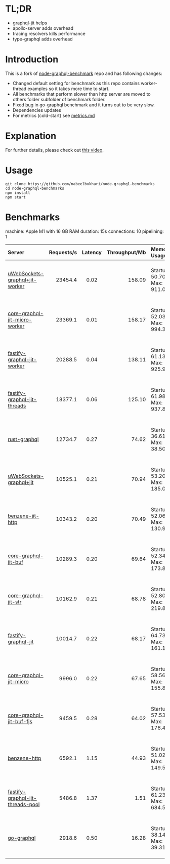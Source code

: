 # TL;DR

- graphql-jit helps
- apollo-server adds overhead
- tracing resolvers kills performance
- type-graphql adds overhead

# Introduction

This is a fork of [node-graphql-benchmark](https://github.com/benawad/node-graphql-benchmarks) repo and has following changes:

- Changed default setting for benchmark as this repo contains worker-thread examples so it takes more time to start.
- All benchmarks that perform slower than http server are moved to others folder subfolder of benchmark folder.
- Fixed [bug](https://github.com/nabeelbukhari/node-graphql-benchmarks/blob/127b19c31d8eeba25a66889f58d3518bf082b556/other-benchmarks/go-gql/server.go#L25) in go-graphql benchmark and it turns out to be very slow.
- Dependencies updates
- For metrics (cold-start) see [metrics.md](METRICS.md)

# Explanation

For further details, please check out [this video](https://www.youtube.com/watch?v=JbV7MCeEPb8).

# Usage

```
git clone https://github.com/nabeelbukhari/node-graphql-benchmarks
cd node-graphql-benchmarks
npm install
npm start
```

# Benchmarks
machine: Apple M1 with 16 GB RAM
duration: 15s
connections: 10
pipelining: 1

| Server                                                                                                                                            | Requests/s | Latency | Throughput/Mb | Memory Usage                    | CPU Usage                                     |
| :--                                                                                                                                               | --:        | :-:     | --:           | :--                             | :--                                           |
| [uWebSockets-graphql+jit-worker](https://github.com/benawad/node-graphql-benchmarks/tree/master/benchmarks/uWebSockets-graphql+jit-worker.js)     | 23454.4    | 0.02    | 158.09        | Startup: 50.70MB, Max: 911.05MB | User: 46970.86 sec(s), System: 8960.71 sec(s) |
| [core-graphql-jit-micro-worker](https://github.com/benawad/node-graphql-benchmarks/tree/master/benchmarks/core-graphql-jit-micro-worker.js)       | 23369.1    | 0.01    | 158.17        | Startup: 52.03MB, Max: 994.34MB | User: 46771.62 sec(s), System: 8391.56 sec(s) |
| [fastify-graphql-jit-worker](https://github.com/benawad/node-graphql-benchmarks/tree/master/benchmarks/fastify-graphql-jit-worker.js)             | 20288.5    | 0.04    | 138.11        | Startup: 61.13MB, Max: 925.95MB | User: 43874.15 sec(s), System: 8092.39 sec(s) |
| [fastify-graphql-jit-threads](https://github.com/benawad/node-graphql-benchmarks/tree/master/benchmarks/fastify-graphql-jit-threads.js)           | 18377.1    | 0.06    | 125.10        | Startup: 61.98MB, Max: 937.84MB | User: 42952.13 sec(s), System: 7953.93 sec(s) |
| [rust-graphql](https://github.com/benawad/node-graphql-benchmarks/tree/master/benchmarks/rust-graphql.js)                                         | 12734.7    | 0.27    | 74.62         | Startup: 36.61MB, Max: 38.50MB  | User: 6.84 sec(s), System: 5.03 sec(s)        |
| [uWebSockets-graphql+jit](https://github.com/benawad/node-graphql-benchmarks/tree/master/benchmarks/uWebSockets-graphql+jit.js)                   | 10525.1    | 0.21    | 70.94         | Startup: 53.20MB, Max: 185.02MB | User: 14890.97 sec(s), System: 1816.20 sec(s) |
| [benzene-jit-http](https://github.com/benawad/node-graphql-benchmarks/tree/master/benchmarks/benzene-jit-http.js)                                 | 10343.2    | 0.20    | 70.49         | Startup: 52.06MB, Max: 130.95MB | User: 13597.48 sec(s), System: 1000.61 sec(s) |
| [core-graphql-jit-buf](https://github.com/benawad/node-graphql-benchmarks/tree/master/benchmarks/core-graphql-jit-buf.js)                         | 10289.3    | 0.20    | 69.64         | Startup: 52.34MB, Max: 173.89MB | User: 13671.29 sec(s), System: 1034.00 sec(s) |
| [core-graphql-jit-str](https://github.com/benawad/node-graphql-benchmarks/tree/master/benchmarks/core-graphql-jit-str.js)                         | 10162.9    | 0.21    | 68.78         | Startup: 52.80MB, Max: 219.83MB | User: 13713.42 sec(s), System: 1078.50 sec(s) |
| [fastify-graphql-jit](https://github.com/benawad/node-graphql-benchmarks/tree/master/benchmarks/fastify-graphql-jit.js)                           | 10014.7    | 0.22    | 68.17         | Startup: 64.73MB, Max: 161.19MB | User: 13504.67 sec(s), System: 982.71 sec(s)  |
| [core-graphql-jit-micro](https://github.com/benawad/node-graphql-benchmarks/tree/master/benchmarks/core-graphql-jit-micro.js)                     | 9996.0     | 0.22    | 67.65         | Startup: 58.56MB, Max: 155.80MB | User: 13822.18 sec(s), System: 979.63 sec(s)  |
| [core-graphql-jit-buf-fjs](https://github.com/benawad/node-graphql-benchmarks/tree/master/benchmarks/core-graphql-jit-buf-fjs.js)                 | 9459.5     | 0.28    | 64.02         | Startup: 57.53MB, Max: 176.45MB | User: 13630.69 sec(s), System: 1024.04 sec(s) |
| [benzene-http](https://github.com/benawad/node-graphql-benchmarks/tree/master/benchmarks/benzene-http.js)                                         | 6592.1     | 1.15    | 44.93         | Startup: 51.02MB, Max: 149.50MB | User: 13873.43 sec(s), System: 917.35 sec(s)  |
| [fastify-graphql-jit-threads-pool](https://github.com/benawad/node-graphql-benchmarks/tree/master/benchmarks/fastify-graphql-jit-threads-pool.js) | 5486.8     | 1.37    | 1.51          | Startup: 61.23MB, Max: 684.52MB | User: 19880.21 sec(s), System: 4186.40 sec(s) |
| [go-graphql](https://github.com/benawad/node-graphql-benchmarks/tree/master/benchmarks/go-graphql.js)                                             | 2918.6     | 0.50    | 16.28         | Startup: 38.14MB, Max: 39.31MB  | User: 5.79 sec(s), System: 5.78 sec(s)        |
